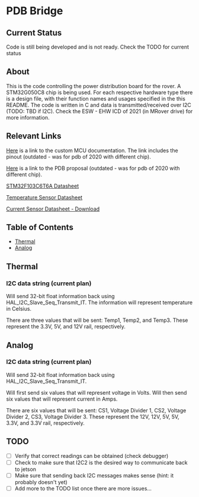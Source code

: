 # PDB Bridge

## Current Status

Code is still being developed and is not ready. Check the TODO for current status

## About

This is the code controlling the power distribution board for the rover.
A STM32G050C8 chip is being used.
For each respective hardware type there is a design file, with their function names and usages specified
in the this README.
The code is written in C and data is transmitted/received over I2C (TODO: TBD if I2C).
Check the ESW - EHW ICD of 2021 (in MRover drive) for more information.

## Relevant Links

[Here](https://docs.google.com/document/d/1KNdXkzjw123RyxxfUVBfyk_eKc1iTBEvt-JHOC-5bYw/edit#) is a link to the custom MCU documentation.
The link includes the pinout (outdated - was for pdb of 2020 with different chip).

[Here](https://docs.google.com/document/d/1GrD6bYsV3d1v_Svg_e8F1hEzgNB-p2fankFGTrMYNW4/edit#heading=h.3jepa9v6kxlh) is a link to the PDB proposal (outdated - was for pdb of 2020 with different chip).

[STM32F103C6T6A Datasheet](https://www.st.com/content/ccc/resource/technical/document/datasheet/0d/93/e0/d7/77/bf/4c/54/CD00210843.pdf/files/CD00210843.pdf/jcr:content/translations/en.CD00210843.pdf)

[Temperature Sensor Datasheet](https://ww1.microchip.com/downloads/en/DeviceDoc/25095A.pdf)

[Current Sensor Datasheet - Download](https://www.digikey.com/en/products/detail/allegro-microsystems/ACS722LLCTR-10AU-T/4915370)

## Table of Contents

- [Thermal](#Thermal)
- [Analog](#Analog)

## Thermal
### I2C data string (current plan)

Will send 32-bit float information back using HAL_I2C_Slave_Seq_Transmit_IT.
The information will represent temperature in Celsius.

There are three values that will be sent: Temp1, Temp2, and Temp3. 
These represent the 3.3V, 5V, and 12V rail, respectively.

## Analog 
### I2C data string (current plan)

Will send 32-bit float information back using HAL_I2C_Slave_Seq_Transmit_IT.

Will first send six values that will represent voltage in Volts.
Will then send six values that will represent current in Amps.

There are six values that will be sent: CS1, Voltage Divider 1, CS2, Voltage Divider 2, CS3, Voltage Divider 3. 
These represent the 12V, 12V, 5V, 5V, 3.3V, and 3.3V rail, respectively.

## TODO
 - [ ] Verify that correct readings can be obtained (check debugger)
 - [ ] Check to make sure that I2C2 is the desired way to communicate back to jetson
 - [ ] Make sure that sending back I2C messages makes sense (hint: it probably doesn't yet)
 - [ ] Add more to the TODO list once there are more issues...
